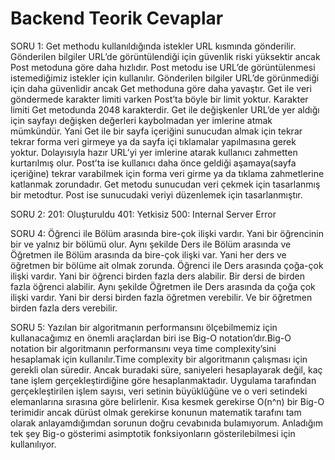# Backend Teorik Cevaplar
SORU 1:
Get methodu kullanıldığında istekler URL kısmında gönderilir. Gönderilen bilgiler URL’de görüntülendiği için güvenlik riski yüksektir ancak Post metoduna göre daha hızlıdır. Post metodu ise URL’de görüntülenmesi istemediğimiz istekler için kullanılır. Gönderilen bilgiler URL’de görünmediği için daha güvenlidir ancak Get methoduna göre daha yavaştır. Get ile veri göndermede karakter limiti varken Post’ta böyle bir limit yoktur. Karakter limiti Get metodunda 2048 karakterdir. Get ile değişkenler URL’de yer aldığı için sayfayı değişken değerleri kaybolmadan yer imlerine atmak mümkündür. Yani Get ile bir sayfa içeriğini sunucudan almak için tekrar tekrar forma veri girmeye ya da sayfa içi tıklamalar yapılmasına gerek yoktur. Dolayısıyla hazır URL’yi yer imlerine atarak kullanıcı zahmetten kurtarılmış olur. Post’ta ise kullanıcı daha önce geldiği aşamaya(sayfa içeriğine) tekrar varabilmek için forma veri girme ya da tıklama zahmetlerine katlanmak zorundadır. Get metodu sunucudan veri çekmek için tasarlanmış bir metodtur. Post ise sunucudaki veriyi düzenlemek için tasarlanmıştır. 

SORU 2:
201: Oluşturuldu
401: Yetkisiz
500: Internal Server Error

SORU 4:
Öğrenci ile Bölüm arasında bire-çok ilişki vardır. Yani bir öğrencinin bir ve yalnız bir bölümü olur. Aynı şekilde Ders ile Bölüm arasında ve Öğretmen ile Bölüm arasında da bire-çok ilişki var. Yani her ders ve öğretmen bir bölüme ait olmak zorunda. Öğrenci ile Ders arasında çoğa-çok ilişki vardır. Yani bir öğrenci birden fazla ders alabilir. Bir dersi de birden fazla öğrenci alabilir. Aynı şekilde Öğretmen ile Ders arasında da çoğa çok ilişki vardır. Yani bir dersi birden fazla öğretmen verebilir. Ve bir öğretmen birden fazla ders verebilir.

SORU 5:
Yazılan bir algoritmanın performansını ölçebilmemiz için kullanacağımız en önemli araçlardan biri ise Big-O notation’dır.Big-O notation bir algoritmanın performansını veya time complexity’sini hesaplamak için kullanılır.Time complexity bir algoritmanın çalışması için gerekli olan süredir. Ancak buradaki süre, saniyeleri hesaplayarak değil, kaç tane işlem gerçekleştirdiğine göre hesaplanmaktadır. Uygulama tarafından gerçekleştirilen işlem sayısı, veri setinin büyüklüğüne ve o veri setindeki elemanlarına sırasına göre belirlenir. Kısa kesmek gerekirse O(n^n) bir Big-O terimidir ancak dürüst olmak gerekirse konunun matematik tarafını tam olarak anlayamdığımdan sorunun doğru cevabınıda bulamıyorum. Anladığım tek şey Big-o gösterimi asimptotik fonksiyonların gösterilebilmesi için kullanılıyor.
